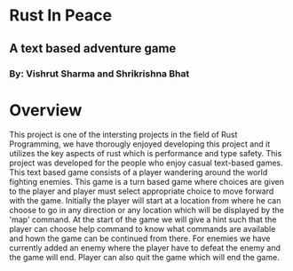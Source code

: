 # Rust In Peace

## A text based adventure game

### By: Vishrut Sharma and Shrikrishna Bhat

# Overview

This project is one of the intersting projects in the field of Rust Programming, we have thorougly enjoyed developing this project and it utilizes the key aspects of rust which is performance and type safety.
This project was developed for the people who enjoy casual text-based games.
This text based game consists of a player wandering around the world fighting enemies. This game is a turn based game where choices are given to the player and player must select appropriate choice to move forward with the game. Initially the player will start at a location from where he can choose to go in any direction or any location which will be displayed by the 'map' command.
At the start of the game we will give a hint such that the player can choose help command to know what commands are available and hown the game can be continued from there.
For enemies we have currently added an enemy where the player have to defeat the enemy and the game will end. Player can also quit the game which will end the game.
